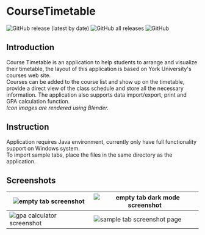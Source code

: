 # CourseTimetable

![GitHub release (latest by date)](https://img.shields.io/github/v/release/li-shangru/CourseTimetable)
![GitHub all releases](https://img.shields.io/github/downloads/li-shangru/CourseTimetable/total)
![GitHub](https://img.shields.io/github/license/li-shangru/CourseTimetable)

## Introduction

Course Timetable is an application to help students to arrange and visualize their timetable, the layout of this application is based on York University's courses web site.  
Courses can be added to the course list and show up on the timetable, provide a direct view of the class schedule and store all the necessary information. The application also supports data import/export, print and GPA calculation function.  
_Icon images are rendered using Blender._

## Instruction

Application requires Java environment, currently only have full functionality support on Windows system.  
To import sample tabs, place the files in the same directory as the application.

## Screenshots

![empty tab screenshot](/application/images/screenshots/empty_tab.png)|![empty tab dark mode screenshot](/application/images/screenshots/empty_tab_dark.png)
--- | ---
![gpa calculator screenshot](/application/images/screenshots/gpa_calc.png)|![sample tab screenshot page](/application/images/screenshots/sample_tab.png)
